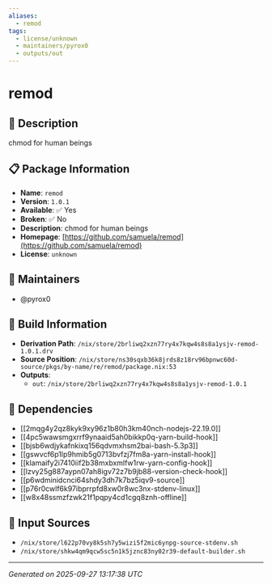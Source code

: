 ```yaml
---
aliases:
  - remod
tags:
  - license/unknown
  - maintainers/pyrox0
  - outputs/out
---
```


# remod

## 📝 Description

chmod for human beings

## 📋 Package Information

- **Name**: `remod`
- **Version**: `1.0.1`
- **Available**: ✅ Yes
- **Broken**: ✅ No
- **Description**: chmod for human beings
- **Homepage**: [https://github.com/samuela/remod](https://github.com/samuela/remod)
- **License**: `unknown`
## 👥 Maintainers

- @pyrox0


## 🔧 Build Information

- **Derivation Path**: `/nix/store/2brliwq2xzn77ry4x7kqw4s8s8a1ysjv-remod-1.0.1.drv`
- **Source Position**: `/nix/store/ns30sqxb36k8jrds8z18rv96bpnwc60d-source/pkgs/by-name/re/remod/package.nix:53`
- **Outputs**:
  - `out`:  `/nix/store/2brliwq2xzn77ry4x7kqw4s8s8a1ysjv-remod-1.0.1`

## 🔗 Dependencies

- [[2mqg4y2qz8kyk9xy96z1b80h3km40nch-nodejs-22.19.0]]
- [[4pc5wawsmgxrrf9ynaaid5ah0bikkp0q-yarn-build-hook]]
- [[bjsb6wdjykafnkixq156qdvmxhsm2bai-bash-5.3p3]]
- [[gswvcf6p1lp9hmib5g0713bvfzj7fm8a-yarn-install-hook]]
- [[klamaify2i7410iif2b38mxbxmlfw1rw-yarn-config-hook]]
- [[lzvy25g887aypn07ah8igv72z7b9jb88-version-check-hook]]
- [[p6wdminidcnci64shdy3dh7k7bz5iqv9-source]]
- [[p76r0cwlf6k97ibprrpfd8xw0r8wc3nx-stdenv-linux]]
- [[w8x48ssmzfzwk21f1pqpy4cd1cgq8znh-offline]]

## 📁 Input Sources

- `/nix/store/l622p70vy8k5sh7y5wizi5f2mic6ynpg-source-stdenv.sh`
- `/nix/store/shkw4qm9qcw5sc5n1k5jznc83ny02r39-default-builder.sh`

---
*Generated on 2025-09-27 13:17:38 UTC*
